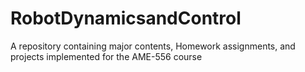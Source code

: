 # RobotDynamicsandControl
A repository containing major contents, Homework assignments, and projects implemented for the AME-556 course

